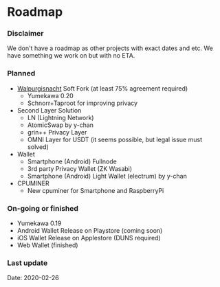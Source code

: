 # Roadmap

### Disclaimer
We don't have a roadmap as other projects with exact dates and etc. We have something we work on but with no ETA.

### Planned
- [Walpurgisnacht](https://gist.github.com/decryp2kanon/1f8f56b5b28e5aa5895d2bf75d335603) Soft Fork (at least 75% agreement required)
  * Yumekawa 0.20
  * Schnorr+Taproot for improving privacy
- Second Layer Solution
  * LN (Lightning Network)
  * AtomicSwap by y-chan
  * grin++ Privacy Layer
  * OMNI Layer for USDT (it seems possible, but legal issue must solved)
- Wallet
  * Smartphone (Android) Fullnode
  * 3rd party Privacy Wallet (ZK Wasabi)
  * Smartphone (Android) Light Wallet (electrum) by y-chan
- CPUMINER
  * New cpuminer for Smartphone and RaspberryPi

### On-going or finished
- Yumekawa 0.19
- Android Wallet Release on Playstore (coming soon)
- iOS Wallet Release on Applestore (DUNS required)
- Web Wallet (finished)

### Last update
Date: 2020-02-26
